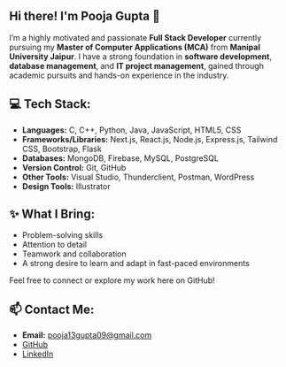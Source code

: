 <!--
**Gpooja13/Gpooja13** is a ✨ _special_ ✨ repository because its `README.md` (this file) appears on your GitHub profile.

Here are some ideas to get you started:

- 🔭 I’m currently working on ...
- 🌱 I’m currently learning ...
- 👯 I’m looking to collaborate on ...
- 🤔 I’m looking for help with ...
- 💬 Ask me about ...
- 📫 How to reach me: ...
- 😄 Pronouns: ...
- ⚡ Fun fact: ...
-->
## Hi there! I'm Pooja Gupta 👋

I’m a highly motivated and passionate **Full Stack Developer** currently pursuing my **Master of Computer Applications (MCA)** from **Manipal University Jaipur**. I have a strong foundation in **software development**, **database management**, and **IT project management**, gained through academic pursuits and hands-on experience in the industry.

## 💻 Tech Stack:
- **Languages:** C, C++, Python, Java, JavaScript, HTML5, CSS
- **Frameworks/Libraries:** Next.js, React.js, Node.js, Express.js, Tailwind CSS, Bootstrap, Flask
- **Databases:** MongoDB, Firebase, MySQL, PostgreSQL
- **Version Control:** Git, GitHub
- **Other Tools:** Visual Studio, Thunderclient, Postman, WordPress
- **Design Tools:** Illustrator

## ✨ What I Bring:
- Problem-solving skills
- Attention to detail
- Teamwork and collaboration
- A strong desire to learn and adapt in fast-paced environments

Feel free to connect or explore my work here on GitHub!

## 📫 Contact Me:
- **Email:** [pooja13gupta09@gmail.com](mailto:pooja13gupta09@gmail.com)
- [GitHub](#)
- [LinkedIn](#)
